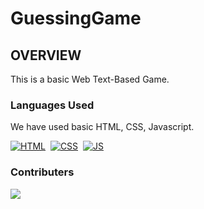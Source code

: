 # GuessingGame
<h2>OVERVIEW</h2>
This is a basic Web Text-Based Game.

<h3>Languages Used</h3>
We have used basic HTML, CSS, Javascript.

[![HTML](https://img.shields.io/badge/html5%20-%23E34F26.svg?&style=for-the-badge&logo=html5&logoColor=white)](https://github.com/soumita1234/HelpingHand/search?l=html)&nbsp;
[![CSS](https://img.shields.io/badge/css3%20-%231572B6.svg?&style=for-the-badge&logo=css3&logoColor=white)](https://github.com/soumita1234/HelpingHand/search?l=css)&nbsp;
[![JS](https://img.shields.io/badge/javascript%20-%23323330.svg?&style=for-the-badge&logo=javascript&logoColor=%23F7DF1E)](https://github.com/soumita1234/HelpingHand/search?l=javascript)

<h3>Contributers</h3>
<a href = "https://github.com/Volley-Freak/guessing-game/graphs/contributors">
  <img src = "https://contrib.rocks/image?repo=Volley-Freak/guessing-game"/>
</a>
